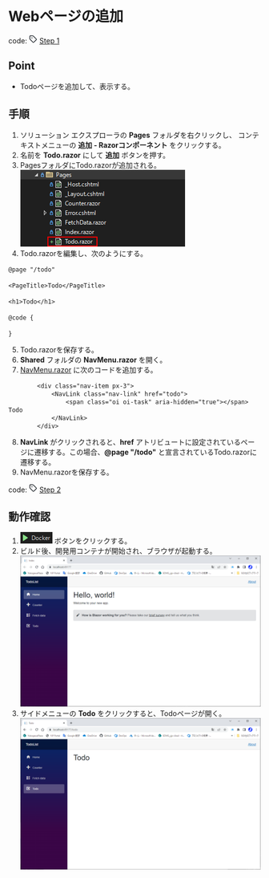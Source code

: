 # Webページの追加
code: ![tag](../Images/tag.png) [Step 1](https://github.com/04100149/TodoList/releases/tag/step1)  

## Point
- Todoページを追加して、表示する。

## 手順
1. ソリューション エクスプローラの **Pages** フォルダを右クリックし、 コンテキストメニューの **追加 - Razorコンポーネント** をクリックする。
1. 名前を **Todo.razor** にして **追加** ボタンを押す。
1. PagesフォルダにTodo.razorが追加される。  
![追加されたTodo.razor](../Images/AddRazorComponent-1.png)
1. Todo.razorを編集し、次のようにする。    
```HTML+razor
@page "/todo"

<PageTitle>Todo</PageTitle>

<h1>Todo</h1>

@code {

}
```
5. Todo.razorを保存する。  
1. **Shared** フォルダの **NavMenu.razor** を開く。  
1. [NavMenu.razor](https://github.com/04100149/TodoList/blob/6e3732fc737448440d44eebc03fa161cb38d2f79/TodoList/Shared/NavMenu.razor#L27-L31) に次のコードを追加する。    
```HTML+razor
        <div class="nav-item px-3">
            <NavLink class="nav-link" href="todo">
                <span class="oi oi-task" aria-hidden="true"></span> Todo
            </NavLink>
        </div>
```
8. **NavLink** がクリックされると、**href** アトリビュートに設定されているページに遷移する。この場合、**@page "/todo"** と宣言されているTodo.razorに遷移する。  
1. NavMenu.razorを保存する。  

code: ![tag](../Images/tag.png) [Step 2](https://github.com/04100149/TodoList/releases/tag/step2)  

## 動作確認
1. ![デバックの開始](../Images/NewProject-6.png) ボタンをクリックする。  
1. ビルド後、開発用コンテナが開始され、ブラウザが起動する。  
![コンテナ開始](../Images/AddRazorComponent-2.png)
1. サイドメニューの **Todo** をクリックすると、Todoページが開く。    
![Todoページ](../Images/AddRazorComponent-3.png)


